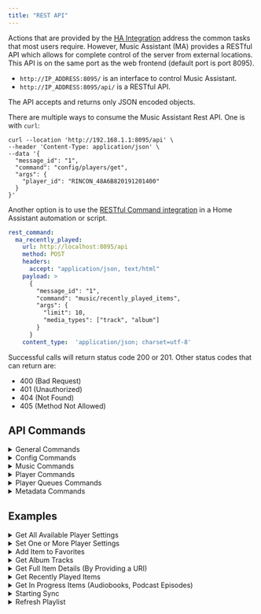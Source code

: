 ```yaml
---
title: "REST API"
---
```


Actions that are provided by the [HA Integration](integration/index.md) address the common tasks that most users require. However, Music Assistant (MA) provides a RESTful API which allows for complete control of the server from external locations. This API is on the same port as the web frontend (default port is port 8095). 

- `http://IP_ADDRESS:8095/` is an interface to control Music Assistant.
- `http://IP_ADDRESS:8095/api/` is a RESTful API.

The API accepts and returns only JSON encoded objects.

There are multiple ways to consume the Music Assistant Rest API. One is with `curl`:

```shell
curl --location 'http://192.168.1.1:8095/api' \
--header 'Content-Type: application/json' \
--data '{
  "message_id": "1",
  "command": "config/players/get",
  "args": {
    "player_id": "RINCON_48A6B820191201400"
  }
}'
```

Another option is to use the [RESTful Command integration](https://www.home-assistant.io/integrations/rest_command/) in a Home Assistant automation or script.

```yaml
rest_command:
  ma_recently_played:
    url: http://localhost:8095/api
    method: POST
    headers:
      accept: "application/json, text/html"
    payload: >
      {
        "message_id": "1",
        "command": "music/recently_played_items",
        "args": {
          "limit": 10,
          "media_types": ["track", "album"]
        }
      }
    content_type:  'application/json; charset=utf-8' 
```

Successful calls will return status code 200 or 201. Other status codes that can return are:

- 400 (Bad Request)
- 401 (Unauthorized)
- 404 (Not Found)
- 405 (Method Not Allowed)

## API Commands

<details><summary>General Commands</summary>
  
### Commands

| Command                            | Arguments                            |Description                          |
| ---------------------------------- | ------------------------------------ |------------------------------------ |
| info                               | Nil                    | Return Info of this server |
| providers/manifests                | Nil                    | Return all Provider manifests |
| providers/manifests/get            | domain                 | Return Provider manifests of single provider(domain) |
| providers                          | provider_type*         | Return all loaded/running Providers (instances), optionally filtered by ProviderType (all if omitted) |
| logging/get                        | Nil                    | Return the application log from file |

Optional arguments are indicated by an asterisk.

### Arguments
  
Argument types are as follows

| Argument        | Type            | Example           |Valid Options |
| --------------- | ----------------|------------------ |------------------ |
| domain          | string          | ?????             |     |
| provider_type   | string???       | ???????????       |

</details>

<details><summary>Config Commands</summary>

</details>

<details><summary>Music Commands</summary>

### Commands

| Command         | Arguments                            |Description                          |
| --------------- | ------------------------------------ |------------------------------------ |
| music/sync      | media_types*<br>providers* |Start running the sync of (all or selected) musicproviders. If media_types or providers is omitted then all will be synced |
| music/synctasks | None |Return list of providers that are currently (scheduled for) syncing |
| music/search    | search_query<br>media_types*<br>limit*<br>library_only*  |Perform global search for media items on all providers. limit (per type) defaults to 25 if omitted. library_only defaults to false if omitted |
| music/browse    | path  |Browse a path of a Music provider  |
| music/recently_played_items| media_types*<br>limit* | Return a list of the last played items. limit defaults to 10 if omitted.  |
| music/in_progress_items    | media_types*<br>limit* |Return a list of the Audiobooks and Podcast Episodes that are in progress. limit defaults to 10 if omitted  |
| music/item_by_uri          | uri                                                     |Fetch MediaItem by uri |
| music/item                 | media_type<br>item_id<br>provider_instance_id_or_domain |Get single music item by id and media type.  |
| music/get_library_item     | media_type<br>item_id<br>provider_instance_id_or_domain |Get single library music item by id and media type  |
| music/favorites/add_item   | item |Add an item to the favorites  |
| music/favorites/remove_item| media_types<br>library_item |Remove (library) item from the favorites  |
| music/library/remove_item  | media_type<br>library_item_id |Remove item from the library. DESTRUCTIVE! Will remove the item and all dependants  |
| music/library/add_item     | item | Add item (uri or mediaitem) to the library |
| music/refresh_item         | media_item |Try to refresh a media item by requesting it's full object or search for substitutes  |
| music/mark_played          | media_item<br>fully_played*<br>seconds_played |Mark item as played in playlog. fully_played defaults to true if omitted  |
| music/mark_unplayed        | media_item |Mark item as unplayed in playlog |

Optional arguments are indicated by an asterisk. In all cases if media_type is optional then omitting it will return all types.

### Arguments

Argument types are as follows

| Argument        | Type            | Example           |Valid Options |
| --------------- | ----------------|------------------ |------------------ |
| media_type      | string          |artist             |track, artist, album, playlist, radio, audiobook, podcast, folder|
| media_types     | list of strings |["track", "album"] |track, artist, album, playlist, radio, audiobook, podcast, folder|
| providers       | list of strings |["spotify--XGURxcPP", "filesystem--1234"] |
| search_query    | string          |Queen |
| limit           | int             |10 |
| library_only    | boolean         |true |
| path            | string          |filesystem_smb--5iJ4npRi://folder/ABBA |
| uri             | string          |library://track/3205 |
| item_id         | string          |???????? |
| provider_instance_id_or_domain| string          |library|library, builtin |
| item            | string          |library://track/3205 | Any library or external URI
| library_item    | string          |library://track/3205 | Any library URI
| library_item_id | string          |library://track/3205 | Any library URI
| media_item      | string          | artist | track, artist, album, playlist, radio, audiobook, podcast
| fully_played    | boolean         | true | 
| seconds_played  | int             | 10 | 

</details>

<details><summary>Player Commands</summary>

</details>

<details><summary>Player Queues Commands</summary>

</details>

<details><summary>Metadata Commands</summary>

### Commands

| Command                                 | Arguments                            |Description                          |
| --------------------------------------- | ------------------------------------ |------------------------------------ |
| metadata/set_default_preferred_language | lang | Set the (default) preferred language. |
| metadata/update_metadata                | item<br>force_refresh* | Get/update extra/enhanced metadata for/on given MediaItem. force_refresh defaults to false if omitted |

Optional arguments are indicated by an asterisk.

### Arguments

Argument types are as follows

| Argument        | Type            | Example           |Valid Options |
| --------------- | ----------------|------------------ |------------------ |
| lang            | string          | en_AU             | Must be a valid locale identifier that has been configured in Music Assistant|
| item            | string          | ???????????       |
| force_refresh   | boolean         | true              | 

</details>

## Examples

<details><summary>Get All Available Player Settings</summary>

```
curl --location 'http://192.168.1.1:8095/api' \
--header 'Content-Type: application/json' \
--data '{
  "message_id": "1",
  "command": "config/players/get",
  "args": {
    "player_id": "RINCON_48A6B820191201400"
  }
}'
```
```
rest_command:
  ma_get_player_settings:
    url: http://d5369777-music-assistant-beta:8095/api
    method: POST
    headers:
      accept: "application/json, text/html"
    payload: >
      {
        "message_id": "1",
        "command": "config/players/get",
        "args": {
          "player_id": "{{ player_id }}"
        }
      }
    content_type:  'application/json; charset=utf-8'
```

</details>

<details><summary>Set One or More Player Settings</summary>

```
curl --location 'http://192.168.1.1:8095/api' \
--header 'Content-Type: application/json' \
--data '{
  "message_id": "1",
  "command": "config/players/save",
  "args": {
    "player_id": "RINCON_48A6B820191201400",
    "values": {
        "airplay_mode": true
    }
  }
}'
```
```
rest_command:
  ma_set_player_settings:
    url: http://d5369777-music-assistant-beta:8095/api
    method: POST
    headers:
      accept: "application/json, text/html"
    payload: >
      {
        "message_id": "1",
        "command": "config/players/save",
        "args": {
          "player_id": "{{ player_id }}",
          "values": {{ values|to_json }}
        }
      }
    content_type:  'application/json; charset=utf-8'
```

</details>

<details><summary>Add Item to Favorites</summary>

item needs to be a URI or share URL

```
curl --location 'http://192.168.1.1:8095/api' \
--header 'Content-Type: application/json' \
--data '{
  "message_id": "1",
  "command": "music/favorites/add_item",
  "args": {
    "item": "spotify://track/1234567"
  }
}'
```
</details>

<details><summary>Get Album Tracks</summary>

```
curl --location 'http://192.168.1.1:8095/api' \
--header 'Content-Type: application/json' \
--data '{
  "message_id": "1",
  "command": "music/albums/album_tracks",
  "args": {
    "item_id": "1",
    "provider_instance_id_or_domain": "library",
    "in_library_only": true
  }
}'
```
```
rest_command:
  ma_album_tracks:
    url: http://d5369777-music-assistant-beta:8095/api
    method: POST
    headers:
      accept: "application/json, text/html"
    payload: >
      {
        "message_id": "1",
        "command": "music/albums/album_tracks",
        "args": {
          "item_id": "{{ item_id }}",
          "provider_instance_id_or_domain": "{{ provider_instance_id_or_domain }}",
          "in_library_only": {{ in_library_only }}
        }
      }
    content_type:  'application/json; charset=utf-8'
```
</details>

<details><summary>Get Full Item Details (By Providing a URI)</summary>

```
curl --location 'http://192.168.1.1:8095/api' \
--header 'Content-Type: application/json' \
--data '{
  "message_id": "1",
  "command": "music/item_by_uri",
  "args": {
    "uri": "spotify://track/1234"
  }
}'
```
</details>

<details><summary>Get Recently Played Items</summary>

limit and media_types are optional
```
curl --location 'http://192.168.1.1:8095/api' \
--header 'Content-Type: application/json' \
--data '{
  "message_id": "1",
  "command": "music/recently_played_items",
  "args": {
    "limit": 10,
    "media_types": ["track", "album"]
  }
}'
```
</details>

<details><summary>Get In Progress Items (Audiobooks, Podcast Episodes)</summary>

Return a list of the Audiobooks and PodcastEpisodes that are in progress.
limit is optional
```
curl --location 'http://192.168.1.1:8095/api' \
--header 'Content-Type: application/json' \
--data '{
  "message_id": "1",
  "command": "music/in_progress_items",
  "args": {
    "limit": 10
  }
}'
```
</details>

<details><summary>Starting Sync</summary>

Start running the sync of (all or selected) musicproviders.
  media_types: only sync these media types. None for all.
  providers: only sync these provider instances. None for all.
```
curl --location 'http://192.168.1.1:8095/api' \
--header 'Content-Type: application/json' \
--data '{
  "message_id": "1",
  "command": "music/sync",
  "args": {
    "media_types": ["track", "album"],
    "providers": ["filesystem--1234"]
  }
}'
```
</details>

<details><summary>Refresh Playlist</summary>

```
rest_command:
  ma_refresh_playlist:
    url: http://localhost:8095/api
    method: POST
    headers:
      accept: "application/json, text/html"
    payload: >
      {
        "message_id": "1",
        "command": "music/playlists/playlist_tracks",
        "args": {
          "item_id": "1234",
          "provider_instance_or_domain": "builtin",
          "force_refresh": true
        }
      }
    content_type:  'application/json; charset=utf-8'
```
</details>
